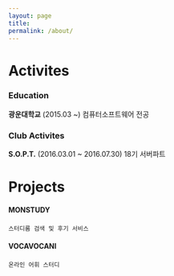 ```yaml
---
layout: page
title:
permalink: /about/
---
```


# Activites

### Education

**광운대학교** (2015.03 ~)
컴퓨터소프트웨어 전공

### Club Activites

**S.O.P.T.** (2016.03.01 ~ 2016.07.30)
18기 서버파트

<div class='divider'></div>

# Projects

#### MONSTUDY
    스터디룸 검색 및 후기 서비스
#### VOCAVOCANI
    온라인 어휘 스터디
